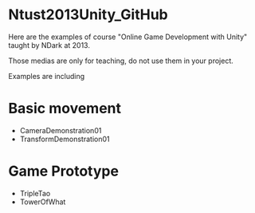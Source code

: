 Ntust2013Unity_GitHub
=====================

Here are the examples of course "Online Game Development with Unity" taught by NDark at 2013.

Those medias are only for teaching, do not use them in your project.

Examples are including

# Basic movement #

- CameraDemonstration01
- TransformDemonstration01

# Game Prototype # 

- TripleTao
- TowerOfWhat
